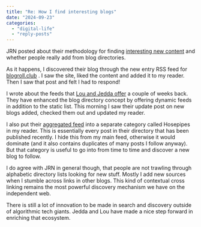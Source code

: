 ```yaml
---
title: "Re: How I find interesting blogs"
date: "2024-09-23"
categories: 
  - "digital-life"
  - "reply-posts"
---
```


JRN posted about their methodology for finding [interesting new content](https://jrn.sh/post/how-i-find-interesting-blogs) and whether people really add from blog directories.

As it happens, I discovered their blog through the new entry RSS feed for [blogroll.club](https://blogroll.club/) . I saw the site, liked the content and added it to my reader. Then I saw that post and felt I had to respond!

I wrote about the feeds that [Lou and Jedda offer](https://thoughts.uncountable.uk/blog-roll-club/) a couple of weeks back. They have enhanced the blog directory concept by offering dynamic feeds in addition to the static list. This morning I saw their update post on new blogs added, checked them out and updated my reader.

I also put their [aggregated feed](https://www.inoreader.com/stream/user/1005111300/tag/A%20Blogroll) into a separate category called Hosepipes in my reader. This is essentially every post in their directory that has been published recently. I hide this from my main feed, otherwise it would dominate (and it also contains duplicates of many posts I follow anyway). But that category is useful to go into from time to time and discover a new blog to follow.

I do agree with JRN in general though, that people are not trawling through alphabetic directory lists looking for new stuff. Mostly I add new sources when I stumble across links in other blogs. This kind of contextual cross linking remains the most powerful discovery mechanism we have on the independent web.

There is still a lot of innovation to be made in search and discovery outside of algorithmic tech giants. Jedda and Lou have made a nice step forward in enriching that ecosystem.
